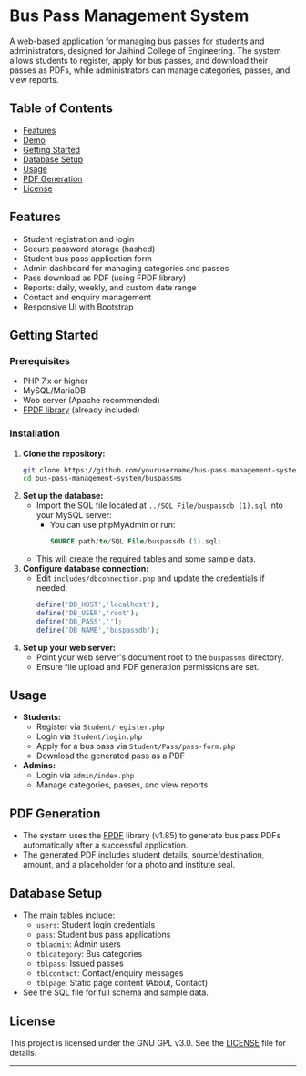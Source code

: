 # Bus Pass Management System

A web-based application for managing bus passes for students and administrators, designed for Jaihind College of Engineering. The system allows students to register, apply for bus passes, and download their passes as PDFs, while administrators can manage categories, passes, and view reports.

## Table of Contents
- [Features](#features)
- [Demo](#demo)
- [Getting Started](#getting-started)
- [Database Setup](#database-setup)
- [Usage](#usage)
- [PDF Generation](#pdf-generation)
- [License](#license)

## Features
- Student registration and login
- Secure password storage (hashed)
- Student bus pass application form
- Admin dashboard for managing categories and passes
- Pass download as PDF (using FPDF library)
- Reports: daily, weekly, and custom date range
- Contact and enquiry management
- Responsive UI with Bootstrap


## Getting Started

### Prerequisites
- PHP 7.x or higher
- MySQL/MariaDB
- Web server (Apache recommended)
- [FPDF library](http://www.fpdf.org/) (already included)

### Installation
1. **Clone the repository:**
   ```bash
   git clone https://github.com/yourusername/bus-pass-management-system.git
   cd bus-pass-management-system/buspassms
   ```
2. **Set up the database:**
   - Import the SQL file located at `../SQL File/buspassdb (1).sql` into your MySQL server:
     - You can use phpMyAdmin or run:
       ```sql
       SOURCE path/to/SQL File/buspassdb (1).sql;
       ```
   - This will create the required tables and some sample data.
3. **Configure database connection:**
   - Edit `includes/dbconnection.php` and update the credentials if needed:
     ```php
     define('DB_HOST','localhost');
     define('DB_USER','root');
     define('DB_PASS','');
     define('DB_NAME','buspassdb');
     ```
4. **Set up your web server:**
   - Point your web server's document root to the `buspassms` directory.
   - Ensure file upload and PDF generation permissions are set.

## Usage
- **Students:**
  - Register via `Student/register.php`
  - Login via `Student/login.php`
  - Apply for a bus pass via `Student/Pass/pass-form.php`
  - Download the generated pass as a PDF
- **Admins:**
  - Login via `admin/index.php`
  - Manage categories, passes, and view reports

## PDF Generation
- The system uses the [FPDF](http://www.fpdf.org/) library (v1.85) to generate bus pass PDFs automatically after a successful application.
- The generated PDF includes student details, source/destination, amount, and a placeholder for a photo and institute seal.

## Database Setup
- The main tables include:
  - `users`: Student login credentials
  - `pass`: Student bus pass applications
  - `tbladmin`: Admin users
  - `tblcategory`: Bus categories
  - `tblpass`: Issued passes
  - `tblcontact`: Contact/enquiry messages
  - `tblpage`: Static page content (About, Contact)
- See the SQL file for full schema and sample data.

## License
This project is licensed under the GNU GPL v3.0. See the [LICENSE](LICENSE) file for details.

---

